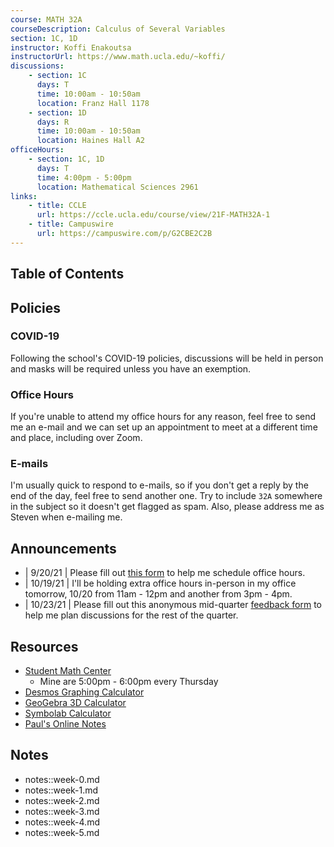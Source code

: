```yaml
---
course: MATH 32A
courseDescription: Calculus of Several Variables
section: 1C, 1D
instructor: Koffi Enakoutsa
instructorUrl: https://www.math.ucla.edu/~koffi/
discussions:
    - section: 1C
      days: T
      time: 10:00am - 10:50am
      location: Franz Hall 1178
    - section: 1D
      days: R
      time: 10:00am - 10:50am
      location: Haines Hall A2
officeHours:
    - section: 1C, 1D
      days: T
      time: 4:00pm - 5:00pm
      location: Mathematical Sciences 2961
links:
    - title: CCLE
      url: https://ccle.ucla.edu/course/view/21F-MATH32A-1
    - title: Campuswire
      url: https://campuswire.com/p/G2CBE2C2B
---
```


## Table of Contents

## Policies

### COVID-19

Following the school's COVID-19 policies, discussions will be held in person and masks will be required unless you have an exemption.

### Office Hours

If you're unable to attend my office hours for any reason, feel free to send me an e-mail and we can set up an appointment to meet at a different time and place, including over Zoom.

### E-mails

I'm usually quick to respond to e-mails, so if you don't get a reply by the end of the day, feel free to send another one. Try to include `32A` somewhere in the subject so it doesn't get flagged as spam. Also, please address me as Steven when e-mailing me.

## Announcements

-   | 9/20/21 | Please fill out [this form](https://forms.gle/Zyqz3aNrthgXEJot8) to help me schedule office hours.
-   | 10/19/21 | I'll be holding extra office hours in-person in my office tomorrow, 10/20 from 11am - 12pm and another from 3pm - 4pm.
-   | 10/23/21 | Please fill out this anonymous mid-quarter [feedback form](https://forms.gle/A3bAcb3JK8yqkA6RA) to help me plan discussions for the rest of the quarter.

## Resources

-   [Student Math Center](https://ww3.math.ucla.edu/my-calendar/)
    -   Mine are 5:00pm - 6:00pm every Thursday
-   [Desmos Graphing Calculator](https://www.desmos.com/calculator)
-   [GeoGebra 3D Calculator](http://geogebra.org/3d)
-   [Symbolab Calculator](https://www.symbolab.com/solver/calculus-calculator)
-   [Paul's Online Notes](https://tutorial.math.lamar.edu/Classes/CalcIII/CalcIII.aspx)

## Notes

-   notes::week-0.md
-   notes::week-1.md
-   notes::week-2.md
-   notes::week-3.md
-   notes::week-4.md
-   notes::week-5.md

